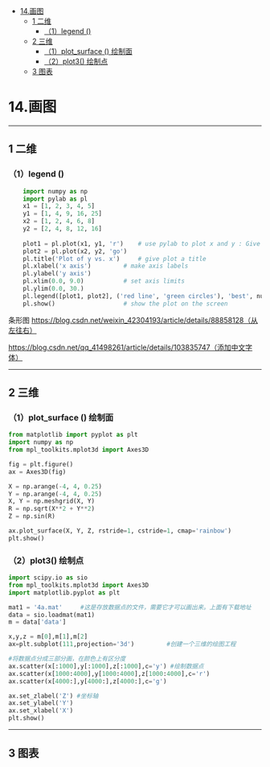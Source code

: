 
- [14.画图](#14画图)
  - [1 二维](#1-二维)
    - [（1）legend ()](#1legend-)
  - [2 三维](#2-三维)
    - [（1）plot\_surface () 绘制面](#1plot_surface--绘制面)
    - [（2）plot3() 绘制点](#2plot3-绘制点)
  - [3 图表](#3-图表)


# 14.画图

---------------------------------------------------------

## 1 二维
### （1）legend () 

```python
    import numpy as np
    import pylab as pl
    x1 = [1, 2, 3, 4, 5]
    y1 = [1, 4, 9, 16, 25]
    x2 = [1, 2, 4, 6, 8]
    y2 = [2, 4, 8, 12, 16]
    
    plot1 = pl.plot(x1, y1, 'r')	# use pylab to plot x and y : Give your plots names
    plot2 = pl.plot(x2, y2, 'go')
    pl.title('Plot of y vs. x')		# give plot a title
    pl.xlabel('x axis')			# make axis labels
    pl.ylabel('y axis')
    pl.xlim(0.0, 9.0)			# set axis limits
    pl.ylim(0.0, 30.)
    pl.legend([plot1, plot2], ('red line', 'green circles'), 'best', numpoints=1)		# make legend
    pl.show()					# show the plot on the screen
```




条形图
https://blog.csdn.net/weixin_42304193/article/details/88858128（从左往右）


https://blog.csdn.net/qq_41498261/article/details/103835747（添加中文字体）



---------------------------------------------------------

## 2 三维
### （1）plot_surface () 绘制面

```python
from matplotlib import pyplot as plt
import numpy as np
from mpl_toolkits.mplot3d import Axes3D

fig = plt.figure()
ax = Axes3D(fig)

X = np.arange(-4, 4, 0.25)
Y = np.arange(-4, 4, 0.25)
X, Y = np.meshgrid(X, Y)
R = np.sqrt(X**2 + Y**2)
Z = np.sin(R)

ax.plot_surface(X, Y, Z, rstride=1, cstride=1, cmap='rainbow')
plt.show()
```

### （2）plot3() 绘制点
```python
import scipy.io as sio  
from mpl_toolkits.mplot3d import Axes3D
import matplotlib.pyplot as plt

mat1 = '4a.mat' 	#这是存放数据点的文件，需要它才可以画出来。上面有下载地址
data = sio.loadmat(mat1)
m = data['data']

x,y,z = m[0],m[1],m[2]
ax=plt.subplot(111,projection='3d') 		#创建一个三维的绘图工程

#将数据点分成三部分画，在颜色上有区分度
ax.scatter(x[:1000],y[:1000],z[:1000],c='y') #绘制数据点
ax.scatter(x[1000:4000],y[1000:4000],z[1000:4000],c='r')
ax.scatter(x[4000:],y[4000:],z[4000:],c='g')

ax.set_zlabel('Z') #坐标轴
ax.set_ylabel('Y')
ax.set_xlabel('X')
plt.show()
```

---------------------------------------------------------

## 3 图表

